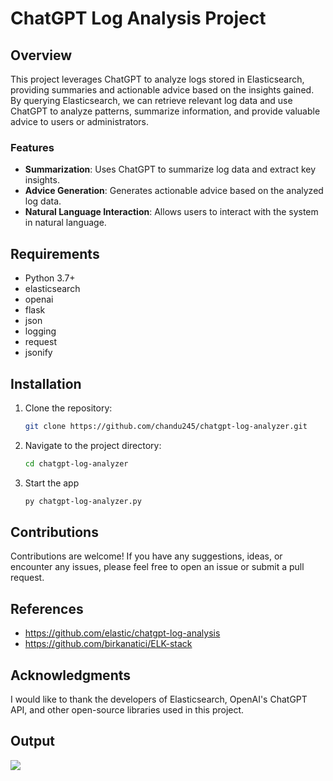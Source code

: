 # ChatGPT Log Analysis Project

## Overview

This project leverages ChatGPT to analyze logs stored in Elasticsearch, providing summaries and actionable advice based on the insights gained. By querying Elasticsearch, we can retrieve relevant log data and use ChatGPT to analyze patterns, summarize information, and provide valuable advice to users or administrators.

### Features

- **Summarization**: Uses ChatGPT to summarize log data and extract key insights.
- **Advice Generation**: Generates actionable advice based on the analyzed log data.
- **Natural Language Interaction**: Allows users to interact with the system in natural language.

## Requirements

- Python 3.7+
- elasticsearch
- openai
- flask
- json
- logging
- request
- jsonify
  
## Installation

1. Clone the repository:
   
   ```bash
   git clone https://github.com/chandu245/chatgpt-log-analyzer.git

2. Navigate to the project directory:

   ```bash
   cd chatgpt-log-analyzer

3. Start the app

   ```bash
   py chatgpt-log-analyzer.py

## Contributions

Contributions are welcome! If you have any suggestions, ideas, or encounter any issues, please feel free to open an issue or submit a pull request.

## References

- https://github.com/elastic/chatgpt-log-analysis
- https://github.com/birkanatici/ELK-stack

## Acknowledgments

I would like to thank the developers of Elasticsearch, OpenAI's ChatGPT API, and other open-source libraries used in this project.

## Output

![](https://github.com/chandu245/chatgpt-log-analyzer/blob/main/output.png)
